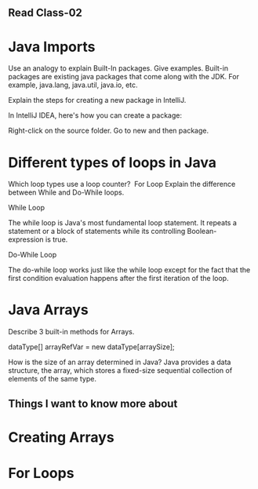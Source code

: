 ## Read Class-02

# Java Imports

Use an analogy to explain Built-In packages. Give examples.
Built-in packages are existing java packages that come along with the JDK. For example, java.lang, java.util, java.io, etc.

Explain the steps for creating a new package in IntelliJ.


In IntelliJ IDEA, here's how you can create a package:

Right-click on the source folder.
Go to new and then package.



# Different types of loops in Java

Which loop types use a loop counter?  For Loop
Explain the difference between While and Do-While loops.

While Loop

The while loop is Java's most fundamental loop statement. It repeats a statement or a block of statements while its controlling Boolean-expression is true.

Do-While Loop

The do-while loop works just like the while loop except for the fact that the first condition evaluation happens after the first iteration of the loop.

# Java Arrays

Describe 3 built-in methods for Arrays.

dataType[] arrayRefVar = new dataType[arraySize];


How is the size of an array determined in Java?
Java provides a data structure, the array, which stores a fixed-size sequential collection of elements of the same type.

## Things I want to know more about
# Creating Arrays
# For Loops